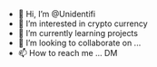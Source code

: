 - 👋 Hi, I’m @Unidentifi
- 👀 I’m interested in crypto currency 
- 🌱 I’m currently learning projects
- 💞️ I’m looking to collaborate on ...
- 📫 How to reach me ... DM

<!---
Unidentifi/Unidentifi is a ✨ special ✨ repository because its `README.md` (this file) appears on your GitHub profile.
You can click the Preview link to take a look at your changes.
--->

